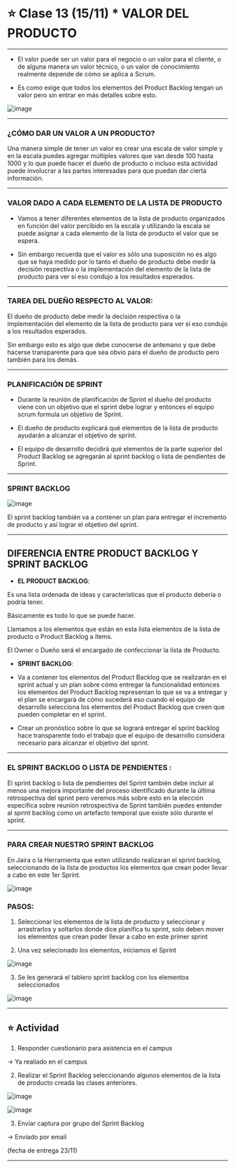 # :star: Clase 13 (15/11) * VALOR DEL PRODUCTO

---

- El valor puede ser un valor para el negocio o un valor para el cliente, o de alguna manera un valor técnico, o un valor de conocimiento realmente depende de cómo se aplica a Scrum. ​

- Es como exige que todos los elementos del Product Backlog tengan un valor pero sin entrar en más detalles sobre esto.

![image](https://user-images.githubusercontent.com/72580574/202305828-c0535a57-8608-437c-8834-f26cfec120fa.png)


---

### ¿CÓMO DAR UN VALOR A UN PRODUCTO?

Una manera simple de tener un valor es crear una escala de valor simple y en la escala puedes agregar múltiples valores que van desde 100 hasta 1000 y lo que puede hacer el dueño de producto o incluso esta actividad puede involucrar a las partes interesadas para que puedan dar cierta información.

---

### VALOR DADO A CADA ELEMENTO DE LA LISTA DE PRODUCTO

- Vamos a tener diferentes elementos de la lista de producto organizados en función del valor percibido en la escala y utilizando la escala se puede asignar a cada elemento de la lista de producto el valor que se espera.

- Sin embargo recuerda que el valor es sólo una suposición no es algo que se haya medido por lo tanto el dueño de producto debe medir la decisión respectiva o la implementación del elemento de la lista de producto para ver si eso condujo a los resultados esperados.

---

###  TAREA DEL DUEÑO RESPECTO AL VALOR:

El dueño de producto debe medir la decisión respectiva o la implementación del elemento de la lista de producto para ver si eso condujo a los resultados esperados.

Sin embargo esto es algo que debe conocerse de antemano y que debe hacerse transparente para que sea obvio para el dueño de producto pero también para los demás.

---

### PLANIFICACIÓN DE SPRINT

- Durante la reunión de planificación de Sprint el dueño del producto viene con un objetivo que el sprint debe lograr y entonces el equipo scrum formula un objetivo de Sprint.​

- El dueño de producto explicará qué elementos de la lista de producto ayudarán a alcanzar el objetivo de sprint.

- El equipo de desarrollo decidirá qué elementos de la parte superior del Product Backlog se agregarán al sprint backlog o lista de pendientes de Sprint.

---

### SPRINT BACKLOG

![image](https://user-images.githubusercontent.com/72580574/202306039-a3584a75-4356-4a1c-a936-48b02c5b599a.png)

El sprint backlog también va a contener un plan para entregar el incremento de producto y así lograr el objetivo del sprint.

---

## DIFERENCIA ENTRE PRODUCT BACKLOG Y SPRINT BACKLOG

- **EL PRODUCT BACKLOG**:

Es una lista ordenada de ideas y características que el producto debería o podría tener.​

Básicamente es todo lo que se puede hacer.

Llamamos a los elementos que están en esta lista elementos de la lista de producto o Product Backlog a ítems.

El Owner o Dueño será el encargado de confeccionar la lista de Producto.

- **SPRINT BACKLOG**:

- Va a contener los elementos del Product Backlog que se realizarán en el sprint actual y un plan sobre cómo entregar la funcionalidad entonces los elementos del Product Backlog representan lo que se va a entregar y el plan se encargará de cómo sucederá eso cuando el equipo de desarrollo selecciona los elementos del Product Backlog que creen que pueden completar en el sprint.

- Crear un pronóstico sobre lo que se logrará entregar el sprint backlog hace transparente todo el trabajo que el equipo de desarrollo considera necesario para alcanzar el objetivo del sprint.

---

### EL SPRINT BACKLOG O LISTA DE PENDIENTES :

El sprint backlog o lista de pendientes del Sprint  también debe incluir al menos una mejora importante del proceso identificado durante la última retrospectiva del sprint pero veremos más sobre esto en la elección específica sobre reunión retrospectiva de Sprint también puedes entender al sprint backlog como un artefacto temporal que existe sólo durante el sprint.

---

### PARA CREAR NUESTRO SPRINT BACKLOG

En Jaira o la Herramienta que esten utilizando realizaran el  sprint backlog, seleccionando de la lista de productos los elementos que crean poder llevar a cabo en este 1er Sprint.

![image](https://user-images.githubusercontent.com/72580574/202306264-3f078322-8e7b-4c79-9ca8-c87f7a8e7741.png)

### PASOS:

1. Seleccionar los elementos de la lista de producto y  seleccionar y arrastrarlos  y soltarlos donde dice planifica tu sprint, solo deben mover los elementos que crean poder llevar a cabo en este primer sprint​

2. Una vez selecionado los elementos, iniciamos el Sprint

![image](https://user-images.githubusercontent.com/72580574/202306413-0e79c813-5af2-46b9-9fc1-16fe5542bc08.png)

3. Se les generará el tablero sprint backlog con los elementos seleccionados

![image](https://user-images.githubusercontent.com/72580574/202306454-e83e33bf-312d-4bb9-be95-257c3988dba6.png)


---

## :star: Actividad

1. Responder cuestionario para asistencia en el campus

-> Ya realiado en el campus

2. Realizar el Sprint Backlog seleccionando algunos elementos de la lista de producto creada las clases anteriores.

![image](https://user-images.githubusercontent.com/72580574/202471199-e1ae4886-cdbe-4012-a95a-547400cbf9b9.png)


![image](https://user-images.githubusercontent.com/72580574/202471121-5b23dd5f-c03d-4047-a4b3-21e9cf03d586.png)

3. Enviar captura por grupo del Sprint Backlog 

-> Enviado por email

(fecha de entrega 23/11)

---



